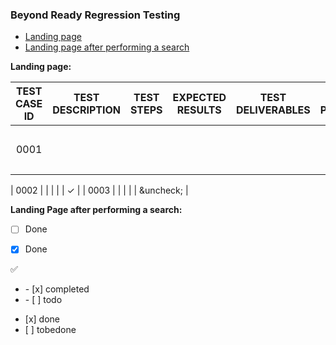 ### Beyond Ready Regression Testing


- [Landing page](#landing-page-after-performing-a-search)
- [Landing page after performing a search](#landing-page-after-performing-a-search)

**Landing page:**

| TEST CASE ID  | TEST DESCRIPTION | TEST STEPS | EXPECTED RESULTS | TEST DELIVERABLES  | TEST PERFORMED            |
| :-----------: | ---------------- | ---------- | ---------------- | -----------------  | :--------------:          |
|     0001      |                  |            |                  |                    | <ul><li>[x] done</li><li> |

|     0002      |                  |            |                  |                    |       &check;           |
|     0003      |                  |            |                  |                    |        &uncheck;          |

 
**Landing Page after performing a search:**


  
  
  
  
  
  
- [ ] Done
- [x] Done

  
  
:white_check_mark:  
<ul><li>- [x] completed</li><li>- [ ] todo</li></ul>
<ul><li>[x] done</li><li>[ ] tobedone</li></ul>
